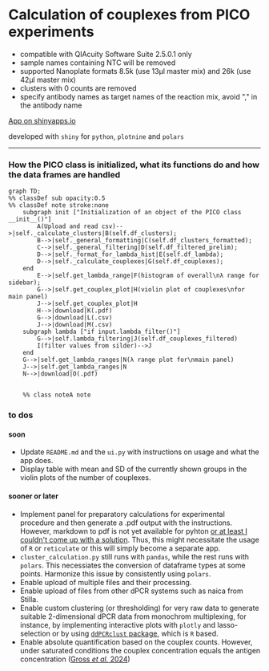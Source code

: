 # Calculation of couplexes from PICO experiments

- compatible with QIAcuity Software Suite 2.5.0.1 only
- sample names containing NTC will be removed
- supported Nanoplate formats 8.5k (use 13µl master mix) and 26k (use 42µl master mix)
- clusters with 0 counts are removed
- specify antibody names as target names of the reaction mix, avoid "," in the antibody name



[App on shinyapps.io](https://thundert.shinyapps.io/calculate_couplexes/)

developed with ```shiny``` for ```python```, ```plotnine``` and ```polars```

---

### How the PICO class is initialized, what its functions do and how the data frames are handled
```mermaid
graph TD;
%% classDef sub opacity:0.5
%% classDef note stroke:none
    subgraph init ["Initialization of an object of the PICO class __init__()"]
        A(Upload and read csv)-->|self._calculate_clusters|B(self.df_clusters);
        B-->|self._general_formatting|C(self.df_clusters_formatted);
        C-->|self._general_filtering|D(self.df_filtered_prelim);
        D-->|self._format_for_lambda_hist|E(self.df_lambda);
        D-->|self._calculate_couplexes|G(self.df_couplexes);
    end
        E-->|self.get_lambda_range|F(histogram of overall\nλ range for sidebar);
        G-->|self.get_couplex_plot|H(violin plot of couplexes\nfor main panel)
        J-->|self.get_couplex_plot|H
        H-->|download|K(.pdf)
        G-->|download|L(.csv)
        J-->|download|M(.csv)
    subgraph lambda ["if input.lambda_filter()"]
        G-->|self.lambda_filtering|J(self.df_couplexes_filtered)
        I(filter values from silder)-->J
    end
    G-->|self.get_lambda_ranges|N(λ range plot for\nmain panel)
    J-->|self.get_lambda_ranges|N
    N-->|download|O(.pdf)


    %% class noteA note   
```

### to dos
#### soon
- Update ```README.md``` and the ```ui.py``` with instructions on usage and what the app does.
- Display table with mean and SD of the currently shown groups in the violin plots of the number of couplexes.

#### sooner or later
- Implement panel for preparatory calculations for experimental procedure and then generate a .pdf output with the instructions. However, markdown to pdf is not yet available for pyhton [or at least I couldn't come up with a solution](https://forum.posit.co/t/shiny-for-python-downloadable-report/181461). Thus, this might necessitate the usage of ```R``` or ```reticulate``` or this will simply become a separate app.
- ```cluster_calculation.py``` still runs with ```pandas```, while the rest runs with ```polars```. This necessiates the conversion of dataframe types at some points. Harmonize this issue by consistently using ```polars```.
- Enable upload of multiple files and their processing.
- Enable upload of files from other dPCR systems such as naica from Stilla.
- Enable custom clustering (or thresholding) for very raw data to generate suitable 2-dimensional dPCR data from monochrom multiplexing, for instance, by implementing interactive plots with ```plotly``` and lasso-selection or by using [```ddPCRclust``` package](https://github.com/bgbrink/ddPCRclust), which is ```R``` based.
- Enable absolute quantification based on the couplex counts. However, under saturated conditions the couplex concentration equals the antigen concentration ([Gross *et al.* 2024](https://www.biorxiv.org/content/10.1101/2024.03.19.585761v2))